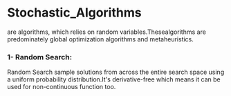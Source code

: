 # Stochastic_Algorithms 
 are algorithms, which relies on random variables.Thesealgorithms are predominately global optimization
 algorithms and metaheuristics.
 
 ### 1- Random Search:
 
 Random Search sample solutions from across the entire search space using a uniform probability distribution.It's  derivative-free
 which means it can be used for non-continuous function too.
 
